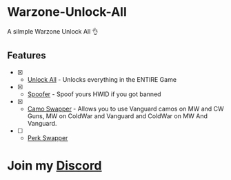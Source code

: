 # Warzone-Unlock-All
A silmple Warzone Unlock All 👌

## Features
- [x] - [Unlock All](https://dsc.gg/mjmodzz) - Unlocks everything in the ENTIRE Game
- [x] - [Spoofer](https://dsc.gg/mjmodzz) - Spoof yours HWID if you got banned
- [x] - [Camo Swapper](https://dsc.gg/mjmodzz) - Allows you to use Vanguard camos on MW and CW Guns, MW on ColdWar and Vanguard and ColdWar on MW And Vanguard.
- [ ] - [Perk Swapper](https://dsc.gg/mjmodzz)

# Join my [Discord](https://dsc.gg/mjmodzz)
